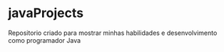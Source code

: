# javaProjects

Repositorio criado para mostrar minhas habilidades e desenvolvimento como programador Java
